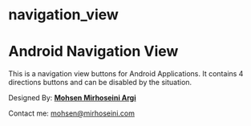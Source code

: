 # navigation_view

<h1>Android Navigation View</h1>
<p>This is a navigation view buttons for Android Applications. It contains 4 directions buttons and can be disabled by the situation.<br />

Designed By: <a href="http://www.mirhoseini.com" target="_blank"><b>Mohsen Mirhoseini Argi</b></a><br />

Contact me: mohsen@mirhoseini.com
